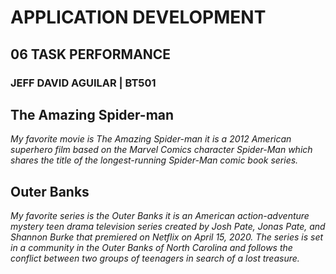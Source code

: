 # APPLICATION DEVELOPMENT
## 06 TASK PERFORMANCE
### JEFF DAVID AGUILAR | BT501



## **The Amazing Spider-man**
*My favorite movie is The Amazing Spider-man it is a 2012 American superhero film based on the Marvel Comics character Spider-Man which shares the title of the longest-running Spider-Man comic book series.*


## **Outer Banks**
*My favorite series is the Outer Banks it is an American action-adventure mystery teen drama television series created by Josh Pate, Jonas Pate, and Shannon Burke that premiered on Netflix on April 15, 2020. The series is set in a community in the Outer Banks of North Carolina and follows the conflict between two groups of teenagers in search of a lost treasure.*
